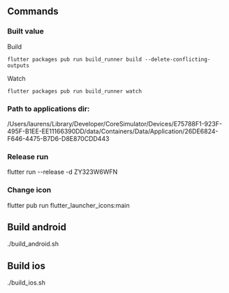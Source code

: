 ## Commands

### Built value
Build
```
flutter packages pub run build_runner build --delete-conflicting-outputs
```
Watch
```
flutter packages pub run build_runner watch
```

### Path to applications dir:
/Users/laurens/Library/Developer/CoreSimulator/Devices/E75788F1-923F-495F-B1EE-EE11166390DD/data/Containers/Data/Application/26DE6824-F646-4475-B7D6-D8E870CDD443

### Release run
flutter run --release -d ZY323W6WFN

### Change icon
flutter pub run flutter_launcher_icons:main

## Build android
./build_android.sh

## Build ios
./build_ios.sh

